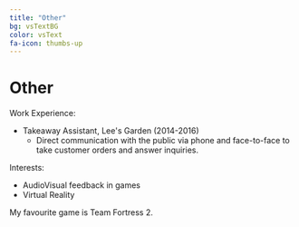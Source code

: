 ```yaml
---
title: "Other"
bg: vsTextBG
color: vsText
fa-icon: thumbs-up
---
```

# Other

Work Experience:

* Takeaway Assistant, Lee's Garden (2014-2016)
  * Direct communication with the public via phone and face-to-face to take customer orders and answer inquiries.
 
Interests:

* AudioVisual feedback in games
* Virtual Reality

My favourite game is Team Fortress 2.
